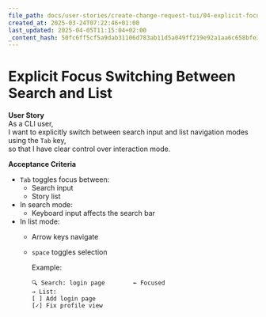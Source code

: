 ```yaml
---
file_path: docs/user-stories/create-change-request-tui/04-explicit-focus-switching-between-search-and-list.md
created_at: 2025-03-24T07:22:46+01:00
last_updated: 2025-04-05T11:15:04+02:00
_content_hash: 50fc6ff5cf5a9dab31106d783ab11d5a049ff219e92a1aa6c658bfe36ee1df49
---
```


# Explicit Focus Switching Between Search and List

**User Story**  
As a CLI user,  
I want to explicitly switch between search input and list navigation modes using the `Tab` key,  
so that I have clear control over interaction mode.

**Acceptance Criteria**
- `Tab` toggles focus between:
  - Search input
  - Story list
- In search mode:
  - Keyboard input affects the search bar
- In list mode:
  - Arrow keys navigate
  - `space` toggles selection

	Example:
	```
	🔍 Search: login page        ← Focused
	→ List:
	[ ] Add login page
	[✓] Fix profile view
	```